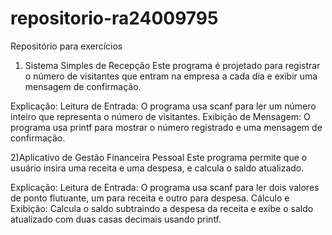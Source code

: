 # repositorio-ra24009795
Repositório para exercícios


1) Sistema Simples de Recepção
Este programa é projetado para registrar o número de visitantes que entram na empresa a cada dia e exibir uma mensagem de confirmação.

Explicação:
Leitura de Entrada: O programa usa scanf para ler um número inteiro que representa o número de visitantes.
Exibição de Mensagem: O programa usa printf para mostrar o número registrado e uma mensagem de confirmação.


2)Aplicativo de Gestão Financeira Pessoal
Este programa permite que o usuário insira uma receita e uma despesa, e calcula o saldo atualizado.

Explicação:
Leitura de Entrada: O programa usa scanf para ler dois valores de ponto flutuante, um para receita e outro para despesa.
Cálculo e Exibição: Calcula o saldo subtraindo a despesa da receita e exibe o saldo atualizado com duas casas decimais usando printf.
